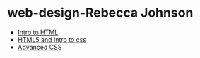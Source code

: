 # web-design-Rebecca Johnson 



<ul>
<li><a href="https://rajohnson14.github.io/web-design-/intro_to_html/index.html">Intro to HTML</a></li>

<li><a href="https://rajohnson14.github.io/web-design-/HTML5_to_intro_css/index.html"target="_blank">HTML5 and Intro to css</a></li>
<li><a href="adv_css/index.html"target="_blank">Advanced CSS</a></li>

</ul>